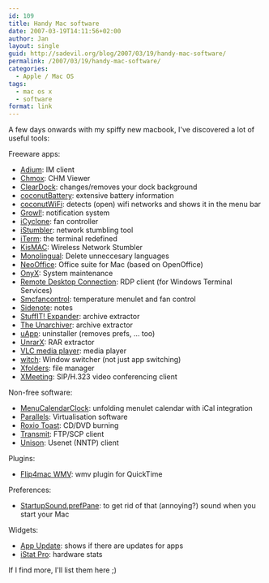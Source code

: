 ```yaml
---
id: 109
title: Handy Mac software
date: 2007-03-19T14:11:56+02:00
author: Jan
layout: single
guid: http://sadevil.org/blog/2007/03/19/handy-mac-software/
permalink: /2007/03/19/handy-mac-software/
categories:
  - Apple / Mac OS
tags:
  - mac os x
  - software
format: link
---
```

A few days onwards with my spiffy new macbook, I've discovered a lot of useful tools:

Freeware apps:

  * [Adium](http://www.adiumx.com/): IM client
  * [Chmox](http://chmox.sourceforge.net/): CHM Viewer
  * [ClearDock](http://unsanity.com/haxies/cleardock): changes/removes your dock background
  * [coconutBattery](http://coconut-flavour.com/coconutbattery/index.html): extensive battery information
  * [coconutWiFi](http://coconut-flavour.com/coconutwifi/index.html): detects (open) wifi networks and shows it in the menu bar
  * [Growl!](http://growl.info/): notification system
  * [iCyclone](http://www.alitacrew.org/icyclone/): fan controller
  * [iStumbler](http://www.istumbler.net/): network stumbling tool
  * [iTerm](http://iterm.sourceforge.net): the terminal redefined
  * [KisMAC](http://kismac.de): Wireless Network Stumbler
  * [Monolingual](http://monolingual.sourceforge.net/): Delete unneccesary languages
  * [NeoOffice](http://www.neooffice.org): Office suite for Mac (based on OpenOffice)
  * [OnyX](http://www.titanium.free.fr/pgs2/english/onyx.html): System maintenance
  * [Remote Desktop Connection](http://www.microsoft.com/mac/otherproducts/otherproducts.aspx?pid=remotedesktopclient): RDP client (for Windows Terminal Services)
  * [Smcfancontrol](http://www.conscius.de/~eidac/index.html): temperature menulet and fan control
  * [Sidenote](http://www.apple.com/downloads/macosx/productivity_tools/sidenote.html): notes
  * [StuffIT! Expander](http://www.stuffit.com/mac/expander/index.html): archive extractor
  * [The Unarchiver](http://wakaba.c3.cx/s/apps/unarchiver.html): archive extractor
  * [uApp](http://www.eagle-of-liberty.com/uapp/index_en.php): uninstaller (removes prefs, ... too)
  * [UnrarX](http://www.unrarx.com/): RAR extractor
  * [VLC media player](http://www.videolan.org/vlc/): media player
  * [witch](http://www.manytricks.com/witch/): Window switcher (not just app switching)
  * [Xfolders](http://www.kai-heitkamp.com/cms_en/main.php?content=9&module=0&SprachID=1&uid=d96f9e3704277b05bb3345e167aa7afe): file manager
  * [XMeeting](http://xmeeting.sourceforge.net/): SIP/H.323 video conferencing client

Non-free software:

  * [MenuCalendarClock](http://www.objectpark.net/mcc.html): unfolding menulet calendar with iCal integration
  * [Parallels](http://www.parallels.com): Virtualisation software
  * [Roxio Toast](http://www.roxio.com/enu/products/toast/titanium/overview.html): CD/DVD burning
  * [Transmit](http://www.panic.com/transmit/): FTP/SCP client
  * [Unison](http://www.panic.com/unison/): Usenet (NNTP) client

Plugins:

  * [Flip4mac WMV](http://www.flip4mac.com/wmv.htm): wmv plugin for QuickTime

Preferences:

  * [StartupSound.prefPane](http://macupdate.com/info.php/id/16425): to get rid of that (annoying?) sound when you start your Mac

Widgets:

  * [App Update](http://www.dashboardwidgets.com/showcase/details.php?wid=1510): shows if there are updates for apps
  * [iStat Pro](http://www.apple.com/downloads/dashboard/status/istatpro.html): hardware stats

If I find more, I'll list them here ;)